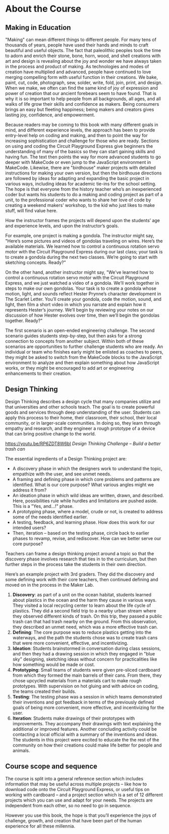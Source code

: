 # About the Course

## Making in Education

"Making" can mean different things to different people. For many tens of thousands of years, people have used their hands and minds to craft beautiful and useful objects. The fact that paleolithic peoples took the time to adorn and enrich their stone, bone, horn, wood, and shell creations with art and design is revealing about the joy and wonder we have always taken in the process and product of making. As technologies and modes of creation have multiplied and advanced, people have continued to love merging compelling form with useful function in their creations. We bake, paint, cut, code, photograph, sew, solder, write, fold, join, print, and design. When we make, we often can find the same kind of joy of expression and power of creation that our ancient forebears seem to have found. That is why it is so important to help people from all backgrounds, all ages, and all walks of life grow their skills and confidence as makers. Being consumers brings an easy but fleeting happiness; being makers and creators gives lasting joy, confidence, and empowerment.

Because readers may be coming to this book with many different goals in mind, and different experience levels, the approach has been to provide entry-level help on coding and making, and then to point the way for increasing sophistication and challenge for those who are ready. Sections on using and coding the Circuit Playground Express give beginners the understanding of many of the basics so they can start gaining skills and having fun. The text then points the way for more advanced students to go deeper with MakeCode or even jump to the JavaScript environment in MakeCode. Likewise, there are "birdhouse" maker projects with detailed instructions for making your own version, but then the birdhouse directions are followed by ideas for adapting and expanding the basic project in various ways, including ideas for academic tie-ins for the school setting. The hope is that everyone from the history teacher who’s an inexperienced coder but wants his students to do a making and coding project as part of a unit, to the professional coder who wants to share her love of code by creating a weekend makers’ workshop, to the kid who just likes to make stuff, will find value here.

How the instructor frames the projects will depend upon the students’ age and experience levels, and upon the instructor’s goals.

For example, one project is making a gondola. The instructor might say, "Here’s some pictures and videos of gondolas traveling on wires. Here’s the available materials. We learned how to control a continuous rotation servo motor with the Circuit Playground Express during our last class; your task is to create a gondola during the next two classes. We’re going to start with sketching concepts. Ready?"

On the other hand, another instructor might say, "We’ve learned how to control a continuous rotation servo motor with the Circuit Playground Express, and we just watched a video of a gondola. We’ll work together in steps to make our own gondolas. Your task is to create a gondola whose motion, light, and sounds reflect Hester Prynne’s character development in The Scarlet Letter. You’ll create your gondola, code the motion, sound, and light, then film a short video in which you narrate and explain how it represents Hester’s journey. We’ll begin by reviewing your notes on our discussion of how Hester evolves over time, then we’ll begin the gondolas together. Ready?"

The first scenario is an open-ended engineering challenge. The second scenario guides students step-by-step, but then asks for a strong connection to concepts from another subject. Within both of these scenarios are opportunities to further challenge students who are ready. An individual or team who finishes early might be enlisted as coaches to peers, they might be asked to switch from the MakeCode blocks to the JavaScript environment to analyze and then explain something about how JavaScript works, or they might be encouraged to add art or engineering enhancements to their creation.

## Design Thinking

Design Thinking describes a design cycle that many companies utilize and that universities and other schools teach. The goal is to create powerful goods and services through deep understanding of the user. Students can apply this process to their home, their classroom, their school, their local community, or in larger-scale communities. In doing so, they learn through empathy and research, and they engineer a rough prototype of a device that can bring positive change to the world.

https://youtu.be/RP6ZDT8W6bI *Design Thinking Challenge – Build a better trash can*

The essential ingredients of a Design Thinking project are:

* A discovery phase in which the designers work to understand the topic, empathize with the user, and see unmet needs.
* A framing and defining phase in which core problems and patterns are identified. What is our core purpose? What various angles might we address it from?
* An ideation phase in which wild ideas are written, drawn, and described. Here, possibilities rule while hurdles and limitations are pushed aside. This is a "Yes, and…!" phase.
* A prototyping phase, where a model, crude or not, is created to address some of the needs identified earlier.
* A testing, feedback, and learning phase. How does this work for our intended users?
* Then, iteration – based on the testing phase, circle back to earlier phases to revamp, revise, and rediscover. How can we better serve our core purpose?

Teachers can frame a design thinking project around a topic so that the discovery phase involves research that ties in to the curriculum, but then further steps in the process take the students in their own direction.

Here’s an example project with 3rd graders. They did the discovery and some defining work with their core teachers, then continued defining and moved on in the process in the Maker Lab.

1. **Discovery**: as part of a unit on the ocean habitat, students learned about plastics in the ocean and the harm they cause in various ways. They visited a local recycling center to learn about the life cycle of plastics. They did a second field trip to a nearby urban stream where they observed different kinds of trash. On this trip, they passed a public trash can that had trash nearby on the ground. From this observation, they described an unmet need, which was a more effective trash can.
2. **Defining**: The core purpose was to reduce plastics getting into the waterways, and the path the students chose was to create trash cans that were more convenient, effective, and incentivizing.
3. **Ideation**: Students brainstormed in conversation during class sessions, and then they had a drawing session in which they engaged in "blue sky" designing, sketching ideas without concern for practicalities like how something would be made or cost.
4. **Prototyping**: Small teams of students were given pre-sliced cardboard from which they formed the main barrels of their cans. From there, they chose upcycled materials from a materials cart to make rough prototypes. With supervision on hot gluing and with advice on coding, the teams created their builds.
5. **Testing**: The testing phase was a session in which teams demonstrated their inventions and got feedback in terms of the previously defined goals of being more convenient, more effective, and incentivizing for the user.
6. **Iteration**: Students make drawings of their prototypes with improvements. They accompany their drawings with text explaining the additional or improved features. Another concluding activity could be contacting a local official with a summary of the inventions and ideas. The students in this project were excited to educate the the rest of the community on how their creations could make life better for people and animals.

## Course scope and sequence

The course is split into a general reference section which includes information that may be useful across multiple projects – like how to download code onto the Circuit Playground Express, or useful tips on working with cardboard – and a project section which is a set of 12 different projects which you can use and adapt for your needs. The projects are independent from each other, so no need to go in sequence.

However you use this book, the hope is that you’ll experience the joys of challenge, growth, and creation that have been part of the human experience for all these millennia.